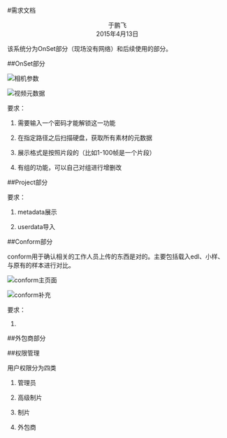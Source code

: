 #需求文档

<center>于鹏飞</center>
<center>2015年4月13日</center>

该系统分为OnSet部分（现场没有网络）和后续使用的部分。

##OnSet部分

![相机参数](Renference/OnSet/CameraReport.jpg)

![视频元数据](Renference/OnSet/Metadata.jpg)

要求：

1. 需要输入一个密码才能解锁这一功能

1. 在指定路径之后扫描硬盘，获取所有素材的元数据

1. 展示格式是按照片段的（比如1-100帧是一个片段）

1. 有组的功能，可以自己对组进行增删改

##Project部分

要求：

1. metadata展示

1. userdata导入

##Conform部分

conform用于确认相关的工作人员上传的东西是对的。主要包括载入edl、小样、与原有的样本进行对比。

![conform主页面](Reference/Preview/MainPage.jpg)

![conform补充](Reference/Preview/Plus.jpg)

要求：

1. 

##外包商部分

##权限管理

用户权限分为四类

1. 管理员

1. 高级制片

1. 制片

1. 外包商




